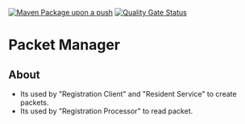 [![Maven Package upon a push](https://github.com/mosip/packet-manager/actions/workflows/push_trigger.yml/badge.svg?branch=master)](https://github.com/mosip/packet-manager/actions/workflows/push_trigger.yml)  [![Quality Gate Status](https://sonarcloud.io/api/project_badges/measure?branch=master&project=mosip_packet-manager&id=mosip_packet-manager2&metric=alert_status)](https://sonarcloud.io/dashboard?branch=master&id=mosip_packet-manager)


# Packet Manager

## About
* Its used by "Registration Client" and "Resident Service" to create packets.
* Its used by "Registration Processor" to read packet.
